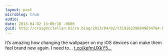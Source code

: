 ```yaml
---
layout: post
microblog: true
audio: 
date: 2013-04-02 13:00:18 -0600
guid: http://craigmcclellan.micro.blog/2013/04/02/t319162390849654784.html
---
```

It’s amazing how changing the wallpaper on my iOS devices can make them feel brand new again. I need to... [t.co/kefmUXkY5...](http://t.co/kefmUXkY5K)
